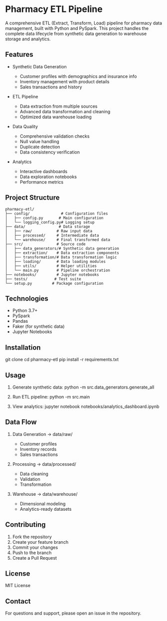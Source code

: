# Pharmacy ETL Pipeline

A comprehensive ETL (Extract, Transform, Load) pipeline for pharmacy data management, built with Python and PySpark. This project handles the complete data lifecycle from synthetic data generation to warehouse storage and analytics.

## Features
- Synthetic Data Generation
  
  - Customer profiles with demographics and insurance info
  - Inventory management with product details
  - Sales transactions and history
- ETL Pipeline
  
  - Data extraction from multiple sources
  - Advanced data transformation and cleaning
  - Optimized data warehouse loading
- Data Quality
  
  - Comprehensive validation checks
  - Null value handling
  - Duplicate detection
  - Data consistency verification
- Analytics
  
  - Interactive dashboards
  - Data exploration notebooks
  - Performance metrics
## Project Structure
```
pharmacy-etl/
├── config/              # Configuration files
│   ├── config.py       # Main configuration
│   └── logging_config.py# Logging setup
├── data/               # Data storage
│   ├── raw/           # Raw input data
│   ├── processed/     # Intermediate data
│   └── warehouse/     # Final transformed data
├── src/               # Source code
│   ├── data_generators/# Synthetic data generation
│   ├── extraction/    # Data extraction components
│   ├── transformation/# Data transformation logic
│   ├── loading/       # Data loading modules
│   ├── utils/         # Helper utilities
│   └── main.py        # Pipeline orchestration
├── notebooks/         # Jupyter notebooks
├── tests/            # Test suite
└── setup.py         # Package configuration
```

## Technologies
- Python 3.7+
- PySpark
- Pandas
- Faker (for synthetic data)
- Jupyter Notebooks
## Installation

git clone <repository-url>
cd pharmacy-etl
pip install -r requirements.txt


## Usage
1. Generate synthetic data:
python -m src.data_generators.generate_all


2. Run ETL pipeline:
python -m src.main


3. View analytics:
jupyter notebook notebooks/analytics_dashboard.ipynb


## Data Flow
1. Data Generation → data/raw/
   
   - Customer profiles
   - Inventory records
   - Sales transactions
2. Processing → data/processed/
   
   - Data cleaning
   - Validation
   - Transformation
3. Warehouse → data/warehouse/
   
   - Dimensional modeling
   - Analytics-ready datasets
## Contributing
1. Fork the repository
2. Create your feature branch
3. Commit your changes
4. Push to the branch
5. Create a Pull Request

## License
MIT License

## Contact
For questions and support, please open an issue in the repository.
